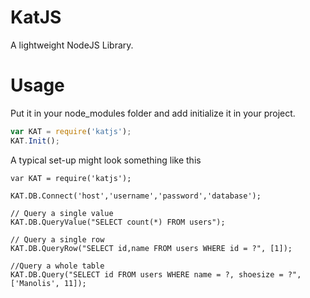 KatJS
=====

A lightweight NodeJS Library. 


Usage
=====

Put it in your node_modules folder and add initialize it in your project.

```js
var KAT = require('katjs');
KAT.Init();
```

A typical set-up might look something like this

```
var KAT = require('katjs');

KAT.DB.Connect('host','username','password','database');

// Query a single value
KAT.DB.QueryValue("SELECT count(*) FROM users");

// Query a single row
KAT.DB.QueryRow("SELECT id,name FROM users WHERE id = ?", [1]);

//Query a whole table
KAT.DB.Query("SELECT id FROM users WHERE name = ?, shoesize = ?",['Manolis', 11]);




```

